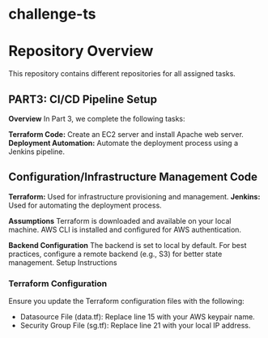 # **challenge-ts**

# **Repository Overview**
This repository contains different repositories for all assigned tasks.

## **PART3: CI/CD Pipeline Setup**
**Overview**
In Part 3, we complete the following tasks:

**Terraform Code:** Create an EC2 server and install Apache web server.
**Deployment Automation:** Automate the deployment process using a Jenkins pipeline.
## Configuration/Infrastructure Management Code
**Terraform:** Used for infrastructure provisioning and management.
**Jenkins:** Used for automating the deployment process.

**Assumptions**
Terraform is downloaded and available on your local machine.
AWS CLI is installed and configured for AWS authentication.

**Backend Configuration**
The backend is set to local by default. For best practices, configure a remote backend (e.g., S3) for better state management.
Setup Instructions

### **Terraform Configuration**
Ensure you update the Terraform configuration files with the following:
- Datasource File (data.tf): Replace line 15 with your AWS keypair name.
- Security Group File (sg.tf): Replace line 21 with your local IP address.




